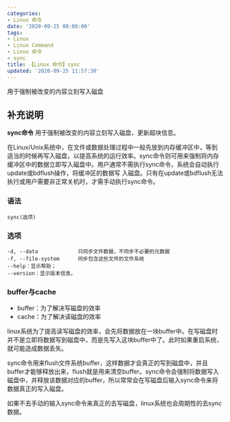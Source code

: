 ```yaml
---
categories:
- Linux 命令
date: '2020-09-25 08:00:00'
tags:
- Linux
- Linux Command
- Linux 命令
- sync
title: 【Linux 命令】sync
updated: '2020-09-25 11:57:30'
---
```


用于强制被改变的内容立刻写入磁盘

## 补充说明

**sync命令** 用于强制被改变的内容立刻写入磁盘，更新超块信息。

在Linux/Unix系统中，在文件或数据处理过程中一般先放到内存缓冲区中，等到适当的时候再写入磁盘，以提高系统的运行效率。sync命令则可用来强制将内存缓冲区中的数据立即写入磁盘中。用户通常不需执行sync命令，系统会自动执行update或bdflush操作，将缓冲区的数据写 入磁盘。只有在update或bdflush无法执行或用户需要非正常关机时，才需手动执行sync命令。

###  语法

```shell
sync(选项)
```

###  选项

```shell
-d, --data             只同步文件数据，不同步不必要的元数据
-f, --file-system      同步包含这些文件的文件系统
--help：显示帮助；
--version：显示版本信息。
```

###  buffer与cache

*   buffer：为了解决写磁盘的效率
*   cache：为了解决读磁盘的效率

linux系统为了提高读写磁盘的效率，会先将数据放在一块buffer中。在写磁盘时并不是立即将数据写到磁盘中，而是先写入这块buffer中了。此时如果重启系统，就可能造成数据丢失。

sync命令用来flush文件系统buffer，这样数据才会真正的写到磁盘中，并且buffer才能够释放出来，flush就是用来清空buffer。sync命令会强制将数据写入磁盘中，并释放该数据对应的buffer，所以常常会在写磁盘后输入sync命令来将数据真正的写入磁盘。

如果不去手动的输入sync命令来真正的去写磁盘，linux系统也会周期性的去sync数据。



